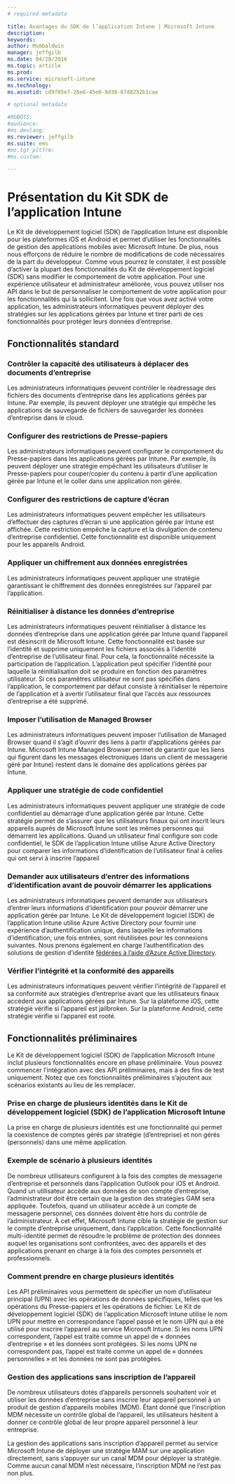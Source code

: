 ```yaml
---
# required metadata

title: Avantages du SDK de l’application Intune | Microsoft Intune
description:
keywords:
author: Msmbaldwin
manager: jeffgilb
ms.date: 04/28/2016
ms.topic: article
ms.prod:
ms.service: microsoft-intune
ms.technology:
ms.assetid: cd9f05e7-26e6-45e0-8d38-67d8232b1cae

# optional metadata

#ROBOTS:
#audience:
#ms.devlang:
ms.reviewer: jeffgilb
ms.suite: ems
#ms.tgt_pltfrm:
#ms.custom:

---
```


# Présentation du Kit SDK de l’application Intune
Le Kit de développement logiciel (SDK) de l’application Intune est disponible pour les plateformes iOS et Android et permet d’utiliser les fonctionnalités de gestion des applications mobiles avec Microsoft Intune. De plus, nous nous efforçons de réduire le nombre de modifications de code nécessaires de la part du développeur. Comme vous pourrez le constater, il est possible d’activer la plupart des fonctionnalités du Kit de développement logiciel (SDK) sans modifier le comportement de votre application. Pour une expérience utilisateur et administrateur améliorée, vous pouvez utiliser nos API dans le but de personnaliser le comportement de votre application pour les fonctionnalités qui la sollicitent. Une fois que vous avez activé votre application, les administrateurs informatiques peuvent déployer des stratégies sur les applications gérées par Intune et tirer parti de ces fonctionnalités pour protéger leurs données d’entreprise.

## Fonctionnalités standard

### Contrôler la capacité des utilisateurs à déplacer des documents d’entreprise
Les administrateurs informatiques peuvent contrôler le réadressage des fichiers des documents d’entreprise dans les applications gérées par Intune. Par exemple, ils peuvent déployer une stratégie qui empêche les applications de sauvegarde de fichiers de sauvegarder les données d’entreprise dans le cloud.

### Configurer des restrictions de Presse-papiers
Les administrateurs informatiques peuvent configurer le comportement du Presse-papiers dans les applications gérées par Intune. Par exemple, ils peuvent déployer une stratégie empêchant les utilisateurs d’utiliser le Presse-papiers pour couper/copier du contenu à partir d’une application gérée par Intune et le coller dans une application non gérée.

### Configurer des restrictions de capture d’écran
Les administrateurs informatiques peuvent empêcher les utilisateurs d’effectuer des captures d’écran si une application gérée par Intune est affichée. Cette restriction empêche la capture et la divulgation de contenu d’entreprise confidentiel. Cette fonctionnalité est disponible uniquement pour les appareils Android.

### Appliquer un chiffrement aux données enregistrées
Les administrateurs informatiques peuvent appliquer une stratégie garantissant le chiffrement des données enregistrées sur l’appareil par l’application.

### Réinitialiser à distance les données d’entreprise
Les administrateurs informatiques peuvent réinitialiser à distance les données d’entreprise dans une application gérée par Intune quand l’appareil est désinscrit de Microsoft Intune. Cette fonctionnalité est basée sur l’identité et supprime uniquement les fichiers associés à l’identité d’entreprise de l’utilisateur final. Pour cela, la fonctionnalité nécessite la participation de l’application. L’application peut spécifier l’identité pour laquelle la réinitialisation doit se produire en fonction des paramètres utilisateur. Si ces paramètres utilisateur ne sont pas spécifiés dans l’application, le comportement par défaut consiste à réinitialiser le répertoire de l’application et à avertir l’utilisateur final que l’accès aux ressources d’entreprise a été supprimé.

### Imposer l’utilisation de Managed Browser
Les administrateurs informatiques peuvent imposer l’utilisation de Managed Browser quand il s’agit d’ouvrir des liens à partir d’applications gérées par Intune. Microsoft Intune Managed Browser permet de garantir que les liens qui figurent dans les messages électroniques (dans un client de messagerie géré par Intune) restent dans le domaine des applications gérées par Intune.

### Appliquer une stratégie de code confidentiel
Les administrateurs informatiques peuvent appliquer une stratégie de code confidentiel au démarrage d’une application gérée par Intune. Cette stratégie permet de s’assurer que les utilisateurs finaux qui ont inscrit leurs appareils auprès de Microsoft Intune sont les mêmes personnes qui démarrent les applications. Quand un utilisateur final configure son code confidentiel, le SDK de l’application Intune utilise Azure Active Directory pour comparer les informations d’identification de l’utilisateur final à celles qui ont servi à inscrire l’appareil

### Demander aux utilisateurs d’entrer des informations d’identification avant de pouvoir démarrer les applications
Les administrateurs informatiques peuvent demander aux utilisateurs d’entrer leurs informations d’identification pour pouvoir démarrer une application gérée par Intune. Le Kit de développement logiciel (SDK) de l’application Intune utilise Azure Active Directory pour fournir une expérience d’authentification unique, dans laquelle les informations d’identification, une fois entrées, sont réutilisées pour les connexions suivantes. Nous prenons également en charge l’authentification des solutions de gestion d’identité [fédérées à l’aide d’Azure Active Directory](https://msdn.microsoft.com/library/azure/jj679342.aspx).

### Vérifier l’intégrité et la conformité des appareils
Les administrateurs informatiques peuvent vérifier l’intégrité de l’appareil et sa conformité aux stratégies d’entreprise avant que les utilisateurs finaux accèdent aux applications gérées par Intune. Sur la plateforme iOS, cette stratégie vérifie si l’appareil est jailbroken. Sur la plateforme Android, cette stratégie vérifie si l’appareil est rooté.

## Fonctionnalités préliminaires
Le Kit de développement logiciel (SDK) de l’application Microsoft Intune inclut plusieurs fonctionnalités encore en phase préliminaire. Vous pouvez commencer l’intégration avec des API préliminaires, mais à des fins de test uniquement. Notez que ces fonctionnalités préliminaires s’ajoutent aux scénarios existants au lieu de les remplacer.

### Prise en charge de plusieurs identités dans le Kit de développement logiciel (SDK) de l’application Microsoft Intune
La prise en charge de plusieurs identités est une fonctionnalité qui permet la coexistence de comptes gérés par stratégie (d’entreprise) et non gérés (personnels) dans une même application.

### Exemple de scénario à plusieurs identités
De nombreux utilisateurs configurent à la fois des comptes de messagerie d’entreprise et personnels dans l’application Outlook pour iOS et Android. Quand un utilisateur accède aux données de son compte d’entreprise, l’administrateur doit être certain que la gestion des stratégies GAM sera appliquée. Toutefois, quand un utilisateur accède à un compte de messagerie personnel, ces données doivent être hors du contrôle de l’administrateur. À cet effet, Microsoft Intune cible la stratégie de gestion sur le compte d’entreprise uniquement, dans l’application. Cette fonctionnalité multi-identité permet de résoudre le problème de protection des données auquel les organisations sont confrontées, avec des appareils et des applications prenant en charge à la fois des comptes personnels et professionnels.

### Comment prendre en charge plusieurs identités
Les API préliminaires vous permettent de spécifier un nom d’utilisateur principal (UPN) avec les opérations de données spécifiques, telles que les opérations du Presse-papiers et les opérations de fichier. Le Kit de développement logiciel (SDK) de l’application Microsoft Intune utilise le nom UPN pour mettre en correspondance l’appel passé et le nom UPN qui a été utilisé pour inscrire l’appareil au service Microsoft Intune. Si les noms UPN correspondent, l’appel est traité comme un appel de « données d’entreprise » et les données sont protégées. Si les noms UPN ne correspondent pas, l’appel est traité comme un appel de « données personnelles » et les données ne sont pas protégées.

### Gestion des applications sans inscription de l’appareil
De nombreux utilisateurs dotés d’appareils personnels souhaitent voir et utiliser les données d’entreprise sans inscrire leur appareil personnel à un produit de gestion d’appareils mobiles (MDM). Étant donné que l’inscription MDM nécessite un contrôle global de l’appareil, les utilisateurs hésitent à donner ce contrôle global de leur propre appareil personnel à leur entreprise.

La gestion des applications sans inscription d’appareil permet au service Microsoft Intune de déployer une stratégie MAM sur une application directement, sans s’appuyer sur un canal MDM pour déployer la stratégie. Comme aucun canal MDM n’est nécessaire, l’inscription MDM ne l’est pas non plus.



<!--HONumber=Jun16_HO1-->



